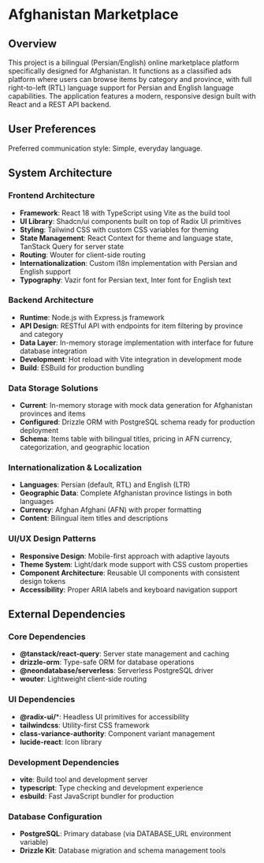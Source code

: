 # Afghanistan Marketplace

## Overview

This project is a bilingual (Persian/English) online marketplace platform specifically designed for Afghanistan. It functions as a classified ads platform where users can browse items by category and province, with full right-to-left (RTL) language support for Persian and English language capabilities. The application features a modern, responsive design built with React and a REST API backend.

## User Preferences

Preferred communication style: Simple, everyday language.

## System Architecture

### Frontend Architecture
- **Framework**: React 18 with TypeScript using Vite as the build tool
- **UI Library**: Shadcn/ui components built on top of Radix UI primitives
- **Styling**: Tailwind CSS with custom CSS variables for theming
- **State Management**: React Context for theme and language state, TanStack Query for server state
- **Routing**: Wouter for client-side routing
- **Internationalization**: Custom i18n implementation with Persian and English support
- **Typography**: Vazir font for Persian text, Inter font for English text

### Backend Architecture
- **Runtime**: Node.js with Express.js framework
- **API Design**: RESTful API with endpoints for item filtering by province and category
- **Data Layer**: In-memory storage implementation with interface for future database integration
- **Development**: Hot reload with Vite integration in development mode
- **Build**: ESBuild for production bundling

### Data Storage Solutions
- **Current**: In-memory storage with mock data generation for Afghanistan provinces and items
- **Configured**: Drizzle ORM with PostgreSQL schema ready for production deployment
- **Schema**: Items table with bilingual titles, pricing in AFN currency, categorization, and geographic location

### Internationalization & Localization
- **Languages**: Persian (default, RTL) and English (LTR)
- **Geographic Data**: Complete Afghanistan province listings in both languages
- **Currency**: Afghan Afghani (AFN) with proper formatting
- **Content**: Bilingual item titles and descriptions

### UI/UX Design Patterns
- **Responsive Design**: Mobile-first approach with adaptive layouts
- **Theme System**: Light/dark mode support with CSS custom properties
- **Component Architecture**: Reusable UI components with consistent design tokens
- **Accessibility**: Proper ARIA labels and keyboard navigation support

## External Dependencies

### Core Dependencies
- **@tanstack/react-query**: Server state management and caching
- **drizzle-orm**: Type-safe ORM for database operations
- **@neondatabase/serverless**: Serverless PostgreSQL driver
- **wouter**: Lightweight client-side routing

### UI Dependencies
- **@radix-ui/***: Headless UI primitives for accessibility
- **tailwindcss**: Utility-first CSS framework
- **class-variance-authority**: Component variant management
- **lucide-react**: Icon library

### Development Dependencies
- **vite**: Build tool and development server
- **typescript**: Type checking and development experience
- **esbuild**: Fast JavaScript bundler for production

### Database Configuration
- **PostgreSQL**: Primary database (via DATABASE_URL environment variable)
- **Drizzle Kit**: Database migration and schema management tools